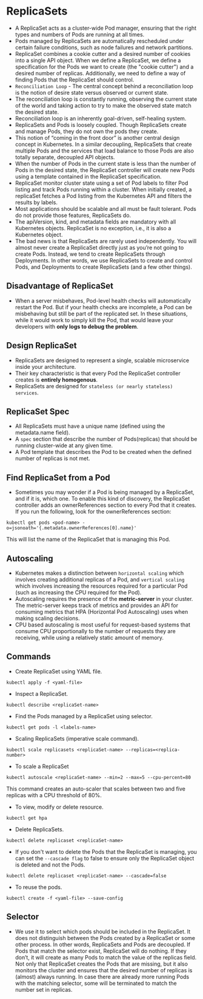 # ReplicaSets

- A ReplicaSet acts as a cluster-wide Pod manager, ensuring that the right types and numbers of Pods are running
  at all times.
- Pods managed by ReplicaSets are automatically rescheduled under certain failure conditions, such as node failures and
  network partitions.
- ReplicaSet combines a cookie cutter and a desired number of cookies into a single API object. When we define a
  ReplicaSet, we define a specification for the Pods we want to create (the "cookie cutter") and a desired number
  of replicas. Additionally, we need to define a way of finding Pods that the ReplicaSet should control.
- ```Reconciliation Loop``` - The central concept behind a reconciliation loop is the notion of desire state versus
  observed or current state.
- The reconciliation loop is constantly running, observing the current state of the world and taking action to try
  to make the observed state match the desired state.
- Reconciliation loop is an inherently goal-driven, self-healing system.
- ReplicaSets and Pods is loosely coupled. Though ReplicaSets create and manage Pods, they do not own the pods they
  create.
- This notion of “coming in the front door” is another central design concept in Kubernetes. 
  In a similar decoupling, ReplicaSets that create multiple Pods and the services
  that load balance to those Pods are also totally separate, decoupled API objects.
- When the number of Pods in the current state is less than the number of Pods in the desired state, the ReplicaSet
  controller will create new Pods using a template contained in the ReplicaSet specification.
- ReplicaSet monitor cluster state using a set of Pod labels to filter Pod listing and track Pods running within a
  cluster. When initially created, a replicaSet fetches a Pod listing from the Kubernetes API and filters the results
  by labels.
- Most applications should be scalable and all must be fault tolerant. Pods do not provide those features, ReplicaSets do.
- The apiVersion, kind, and metadata fields are mandatory with all Kubernetes objects. ReplicaSet is no exception, i.e., it is also a Kubernetes object.
- The bad news is that ReplicaSets are rarely used independently. You will almost never create a ReplicaSet directly just as you’re not going to create Pods.
  Instead, we tend to create ReplicaSets through Deployments. In other words, we use ReplicaSets to create and control Pods, and Deployments to create ReplicaSets (and a few other things).



## Disadvantage of ReplicaSet

- When a server misbehaves, Pod-level health checks will automatically restart the Pod. But if your health checks
  are incomplete, a Pod can be misbehaving but still be part of the replicated set. In these situations, while it would
  work to simply kill the Pod, that would leave your developers with **only logs to debug the problem**.


## Design ReplicaSet

- ReplicaSets are designed to represent a single, scalable microservice inside your architecture.
- Their key characteristic is that every Pod the ReplicaSet controller creates is **entirely homogenous**.
- ReplicaSets are designed for ```stateless (or nearly stateless) services```.

## ReplicaSet Spec

- All ReplicaSets must have a unique name (defined using the metadata.name field).
- A ```spec``` section that describe the number of Pods(replicas) that should be running cluster-wide at any given time.
- A Pod template that describes the Pod to be created when the defined number of replicas is not met.

## Find ReplicaSet from a Pod

- Sometimes you may wonder if a Pod is being managed by a ReplicaSet, and if it
  is, which one. To enable this kind of discovery, the ReplicaSet controller adds an
  ownerReferences section to every Pod that it creates. If you run the following, look
  for the ownerReferences section:
```
kubectl get pods <pod-name> -o=jsonoath='{.metadata.ownerReferences[0].name}'
```
This will list the name of the ReplicaSet that is managing this Pod.

## Autoscaling

- Kubernetes makes a distinction between ```horizontal scaling``` which involves creating additional replicas of a 
  Pod, and ```vertical scaling``` which involves increasing the resources required for a particular Pod (such as
  increasing the CPU required for the Pod).
- Autoscaling requires the presence of the **metric-server** in your cluster. The metric-server keeps track of metrics
  and provides an API for consuming metrics that HPA (Horizontal Pod Autoscaling) uses when making scaling decisions.
- CPU based autoscaling is most useful for request-based systems that consume CPU proportionally to the number of
  requests they are receiving, while using a relatively static amount of memory.



## Commands

- Create ReplicaSet using YAML file.
```
kubectl apply -f <yaml-file>
```
- Inspect a ReplicaSet.
```
kubectl describe <replicaSet-name>
```
- Find the Pods managed by a ReplicaSet using selector.
```
kubectl get pods -l <labels-name>
```
- Scaling ReplicaSets (imperative scale command).
```
kubectl scale replicasets <replicaSet-name> --replicas=<replica-number>
```
- To scale a ReplicaSet
```
kubectl autoscale <replicaSet-name> --min=2 --max=5 --cpu-percent=80
```
This command creates an auto-scaler that scales between two and five replicas with a CPU threshold of 80%.

- To view, modify or delete resource.
```
kubectl get hpa
```
- Delete ReplicaSets.
```
kubectl delete replicaset <replicaSet-name>
```

- If you don't want to delete the Pods that the ReplicaSet is managing, you can set the ```--cascade flag``` to
  false to ensure only the ReplicaSet object is deleted and not the Pods.
```
kubectl delete replicaset <replicaSet-name> --cascade=false
```

- To reuse the pods.
```
kubectl create -f <yaml-file> --save-config
```

## Selector

- We use it to select which pods should be included in the ReplicaSet. It does not distinguish between the Pods created 
  by a ReplicaSet or some other process. In other words, ReplicaSets and Pods are decoupled. If Pods that match the selector exist, 
  ReplicaSet will do nothing. If they don’t, it will create as many Pods to match the value of the replicas field. Not only that 
  ReplicaSet creates the Pods that are missing, but it also monitors the cluster and ensures that the desired number of replicas 
  is (almost) always running. In case there are already more running Pods with the matching selector, some will be terminated to match the number set in replicas.
